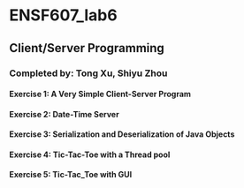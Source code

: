 # ENSF607_lab6

## Client/Server Programming

### Completed by: Tong Xu, Shiyu Zhou

#### Exercise 1: A Very Simple Client-Server Program
#### Exercise 2: Date-Time Server
#### Exercise 3: Serialization and Deserialization of Java Objects
#### Exercise 4: Tic-Tac-Toe with a Thread pool
#### Exercise 5: Tic-Tac_Toe with GUI
